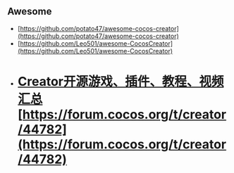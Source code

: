 ## Awesome

* [https://github.com/potato47/awesome-cocos-creator](https://github.com/potato47/awesome-cocos-creator)
* [https://github.com/Leo501/awesome-CocosCreator](https://github.com/Leo501/awesome-CocosCreator)
* # [Creator开源游戏、插件、教程、视频汇总](https://forum.cocos.org/t/creator/44782) [https://forum.cocos.org/t/creator/44782](https://forum.cocos.org/t/creator/44782)



